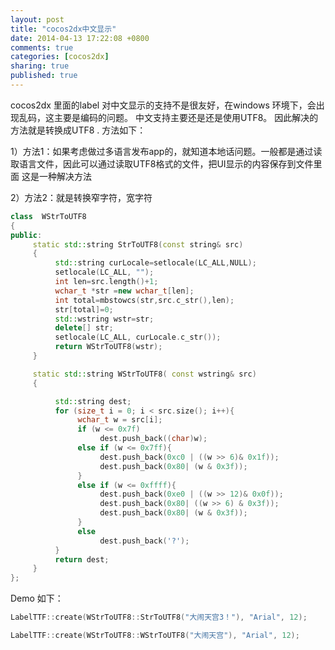 ```yaml
---
layout: post
title: "cocos2dx中文显示"
date: 2014-04-13 17:22:08 +0800
comments: true
categories: [cocos2dx]
sharing: true
published: true 
---
```


cocos2dx 里面的label 对中文显示的支持不是很友好，在windows 环境下，会出现乱码，这主要是编码的问题。
中文支持主要还是还是使用UTF8。 因此解决的方法就是转换成UTF8 . 
方法如下： <!--more-->


1）方法1：如果考虑做过多语言发布app的，就知道本地话问题。一般都是通过读取语言文件，因此可以通过读取UTF8格式的文件，把UI显示的内容保存到文件里面
这是一种解决方法

2）方法2：就是转换窄字符，宽字符

``` c++
class  WStrToUTF8
{
public:
     static std::string StrToUTF8(const string& src)
     {
          std::string curLocale=setlocale(LC_ALL,NULL);
          setlocale(LC_ALL, "");
          int len=src.length()+1;
          wchar_t *str =new wchar_t[len];
          int total=mbstowcs(str,src.c_str(),len);
          str[total]=0;
          std::wstring wstr=str;
          delete[] str;
          setlocale(LC_ALL, curLocale.c_str());
          return WStrToUTF8(wstr);
     }

     static std::string WStrToUTF8( const wstring& src)
     {

          std::string dest;
          for (size_t i = 0; i < src.size(); i++){
               wchar_t w = src[i];
               if (w <= 0x7f)
                    dest.push_back((char)w);
               else if (w <= 0x7ff){
                    dest.push_back(0xc0 | ((w >> 6)& 0x1f));
                    dest.push_back(0x80| (w & 0x3f));
               }
               else if (w <= 0xffff){
                    dest.push_back(0xe0 | ((w >> 12)& 0x0f));
                    dest.push_back(0x80| ((w >> 6) & 0x3f));
                    dest.push_back(0x80| (w & 0x3f));
               }
               else
                    dest.push_back('?');
          }
          return dest;
     }
};
```

Demo 如下：

``` c++
LabelTTF::create(WStrToUTF8::StrToUTF8("大闹天宫3！"), "Arial", 12);

LabelTTF::create(WStrToUTF8::WStrToUTF8("大闹天宫"), "Arial", 12);
```
